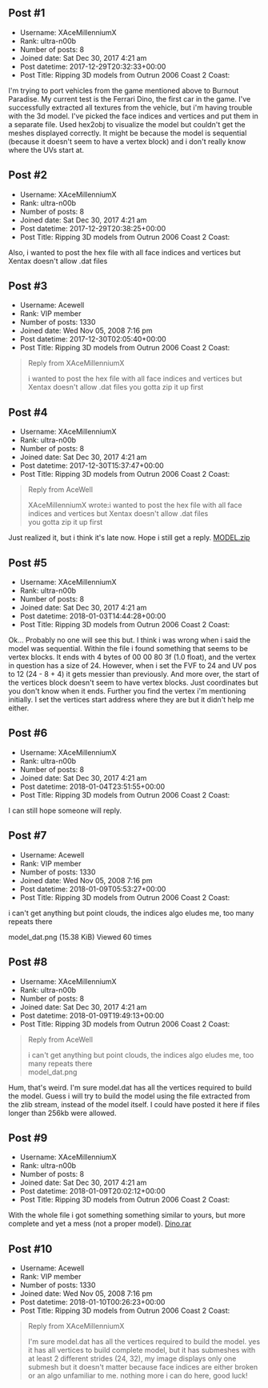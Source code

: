 ## Post #1
- Username: XAceMillenniumX
- Rank: ultra-n00b
- Number of posts: 8
- Joined date: Sat Dec 30, 2017 4:21 am
- Post datetime: 2017-12-29T20:32:33+00:00
- Post Title: Ripping 3D models from Outrun 2006 Coast 2 Coast:

I'm trying to port vehicles from the game mentioned above to Burnout Paradise. My current test is the Ferrari Dino, the first car in the game. I've successfully extracted all textures from the vehicle, but i'm having trouble with the 3d model. I've picked the face indices and vertices and put them in a separate file. Used hex2obj to visualize the model but couldn't get the meshes displayed correctly. It might be because the model is sequential (because it doesn't seem to have a vertex block) and i don't really know where the UVs start at.
## Post #2
- Username: XAceMillenniumX
- Rank: ultra-n00b
- Number of posts: 8
- Joined date: Sat Dec 30, 2017 4:21 am
- Post datetime: 2017-12-29T20:38:25+00:00
- Post Title: Ripping 3D models from Outrun 2006 Coast 2 Coast:

Also, i wanted to post the hex file with all face indices and vertices but Xentax doesn't allow .dat files
## Post #3
- Username: Acewell
- Rank: VIP member
- Number of posts: 1330
- Joined date: Wed Nov 05, 2008 7:16 pm
- Post datetime: 2017-12-30T02:05:40+00:00
- Post Title: Ripping 3D models from Outrun 2006 Coast 2 Coast:

> Reply from XAceMillenniumX
>
> i wanted to post the hex file with all face indices and vertices but Xentax doesn't allow .dat files
you gotta zip it up first
## Post #4
- Username: XAceMillenniumX
- Rank: ultra-n00b
- Number of posts: 8
- Joined date: Sat Dec 30, 2017 4:21 am
- Post datetime: 2017-12-30T15:37:47+00:00
- Post Title: Ripping 3D models from Outrun 2006 Coast 2 Coast:

> Reply from AceWell
>
> XAceMillenniumX wrote:i wanted to post the hex file with all face indices and vertices but Xentax doesn't allow .dat files  
you gotta zip it up first

Just realized it, but i think it's late now. Hope i still get a reply.
[MODEL.zip](https://xentaxbackup.github.io/file/13745_MODEL.zip)
## Post #5
- Username: XAceMillenniumX
- Rank: ultra-n00b
- Number of posts: 8
- Joined date: Sat Dec 30, 2017 4:21 am
- Post datetime: 2018-01-03T14:44:28+00:00
- Post Title: Ripping 3D models from Outrun 2006 Coast 2 Coast:

Ok... Probably no one will see this but. I think i was wrong when i said the model was sequential. Within the file i found something that seems to be vertex blocks. It ends with 4 bytes of 00 00 80 3f (1.0 float), and the vertex in question has a size of 24. However, when i set the FVF to 24 and UV pos to 12 (24 - 8 + 4) it gets messier than previously. And more over, the start of the vertices block doesn't seem to have vertex blocks. Just coordinates but you don't know when it ends. Further you find the vertex i'm mentioning initially. I set the vertices start address where they are but it didn't help me either.
## Post #6
- Username: XAceMillenniumX
- Rank: ultra-n00b
- Number of posts: 8
- Joined date: Sat Dec 30, 2017 4:21 am
- Post datetime: 2018-01-04T23:51:55+00:00
- Post Title: Ripping 3D models from Outrun 2006 Coast 2 Coast:

I can still hope someone will reply.
## Post #7
- Username: Acewell
- Rank: VIP member
- Number of posts: 1330
- Joined date: Wed Nov 05, 2008 7:16 pm
- Post datetime: 2018-01-09T05:53:27+00:00
- Post Title: Ripping 3D models from Outrun 2006 Coast 2 Coast:

i can't get anything but point clouds, the indices algo eludes me, too many repeats there  



model_dat.png (15.38 KiB) Viewed 60 times
## Post #8
- Username: XAceMillenniumX
- Rank: ultra-n00b
- Number of posts: 8
- Joined date: Sat Dec 30, 2017 4:21 am
- Post datetime: 2018-01-09T19:49:13+00:00
- Post Title: Ripping 3D models from Outrun 2006 Coast 2 Coast:

> Reply from AceWell
>
> i can't get anything but point clouds, the indices algo eludes me, too many repeats there  
model_dat.png

Hum, that's weird. I'm sure model.dat has all the vertices required to build the model. Guess i will try to build the model using the file extracted from the zlib stream, instead of the model itself. I could have posted it here if files longer than 256kb were allowed.
## Post #9
- Username: XAceMillenniumX
- Rank: ultra-n00b
- Number of posts: 8
- Joined date: Sat Dec 30, 2017 4:21 am
- Post datetime: 2018-01-09T20:02:12+00:00
- Post Title: Ripping 3D models from Outrun 2006 Coast 2 Coast:

With the whole file i got something something similar to yours, but more complete and yet a mess (not a proper model).
[Dino.rar](https://xentaxbackup.github.io/file/13771_Dino.rar)
## Post #10
- Username: Acewell
- Rank: VIP member
- Number of posts: 1330
- Joined date: Wed Nov 05, 2008 7:16 pm
- Post datetime: 2018-01-10T00:26:23+00:00
- Post Title: Ripping 3D models from Outrun 2006 Coast 2 Coast:

> Reply from XAceMillenniumX
>
> I'm sure model.dat has all the vertices required to build the model.
yes it has all vertices to build complete model, but it has submeshes with at least 2 different strides (24, 32), 
my image displays only one submesh but it doesn't matter because face indices are either broken or an algo unfamiliar to me.
nothing more i can do here, good luck!
